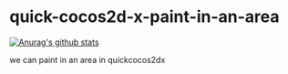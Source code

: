 # quick-cocos2d-x-paint-in-an-area

[![Anurag's github stats](https://github-readme-stats.vercel.app/api?username=Froyo91)](https://github.com/anuraghazra/github-readme-stats)

we can paint in an area in quickcocos2dx
